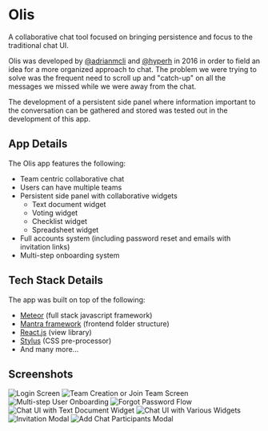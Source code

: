 # Olis

A collaborative chat tool focused on bringing persistence and focus to the traditional chat UI.

Olis was developed by [@adrianmcli](https://github.com/adrianmcli) and [@hyperh](https://github.com/hyperh) in 2016 in order to field an idea for a more organized approach to chat. The problem we were trying to solve was the frequent need to scroll up and "catch-up" on all the messages we missed while we were away from the chat.

The development of a persistent side panel where information important to the conversation can be gathered and stored was tested out in the development of this app.

## App Details

The Olis app features the following:

- Team centric collaborative chat
- Users can have multiple teams
- Persistent side panel with collaborative widgets
  - Text document widget
  - Voting widget
  - Checklist widget
  - Spreadsheet widget
- Full accounts system (including password reset and emails with invitation links)
- Multi-step onboarding system

## Tech Stack Details

The app was built on top of the following:

- [Meteor](https://www.meteor.com/) (full stack javascript framework)
- [Mantra framework](https://github.com/kadirahq/mantra) (frontend folder structure)
- [React.js](https://facebook.github.io/react/) (view library)
- [Stylus](http://stylus-lang.com/) (CSS pre-processor)
- And many more...

## Screenshots

![Login Screen](http://heyseli.com/public/img/login_371bba3abd73b3a94048fd7f2c32567b.png)
![Team Creation or Join Team Screen](http://heyseli.com/public/img/no-account_8e04ebf1010201561fadbdb85def6754.png)
![Multi-step User Onboarding](http://heyseli.com/public/img/create-account_7bffc2f6ba74e7e93017ce52e72d2593.png)
![Forgot Password Flow](http://heyseli.com/public/img/forgot-password_c7d84aedec388579d6ed9c742532723a.png)
![Chat UI with Text Document Widget](http://heyseli.com/public/img/text-editor_9b271af43bc3cd2eb2c1373428545487.png)
![Chat UI with Various Widgets](http://heyseli.com/public/img/chat_fe92a9a11a798bae82536a2edb87b904.png)
![Invitation Modal](http://heyseli.com/public/img/invite-to-team_23ae8738d50c79850863ff2302295254.png)
![Add Chat Participants Modal](http://heyseli.com/public/img/new-chat_e5e10556015495938db54800836b4c04.png)
